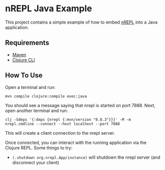 # nREPL Java Example

This project contains a simple example of how to embed [nREPL](https://github.com/nrepl/nrepl) into a Java application.

## Requirements

- [Maven](https://maven.apache.org/)
- [Clojure CLI](https://clojure.org/guides/getting_started)

## How To Use

Open a terminal and run:

    mvn compile clojure:compile exec:java

You should see a message saying that nrepl is started on port 7888. Next, open another terminal and run:

    clj -Sdeps '{:deps {nrepl {:mvn/version "0.8.3"}}}' -M -m nrepl.cmdline --connect --host localhost --port 7888

This will create a client connection to the nrepl server.

Once connected, you can interact with the running application via the Clojure REPL. Some things to try:

- `(.shutdown org.nrepl.App/instance)` will shutdown the nrepl server (and disconnect your client)
